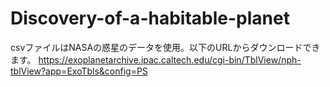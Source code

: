 # Discovery-of-a-habitable-planet
csvファイルはNASAの惑星のデータを使用。以下のURLからダウンロードできます。 
https://exoplanetarchive.ipac.caltech.edu/cgi-bin/TblView/nph-tblView?app=ExoTbls&config=PS
